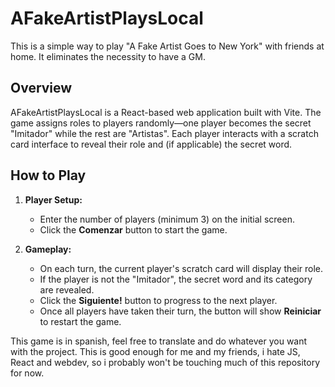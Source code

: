 # AFakeArtistPlaysLocal
 This is a simple way to play "A Fake Artist Goes to New York" with friends at home. It eliminates the necessity to have a GM.
 
 ## Overview 
 AFakeArtistPlaysLocal is a React-based web application built with Vite. The game assigns roles to players randomly—one player becomes the secret "Imitador" while the rest are "Artistas". Each player interacts with a scratch card interface to reveal their role and (if applicable) the secret word.

 ## How to Play
 
 1. **Player Setup:**  
    - Enter the number of players (minimum 3) on the initial screen.
    - Click the **Comenzar** button to start the game.
 
 2. **Gameplay:**  
    - On each turn, the current player's scratch card will display their role.
    - If the player is not the "Imitador", the secret word and its category are revealed.
    - Click the **Siguiente!** button to progress to the next player.  
    - Once all players have taken their turn, the button will show **Reiniciar** to restart the game.
 
 This game is in spanish, feel free to translate and do whatever you want with the project.
 This is good enough for me and my friends, i hate JS, React and webdev, so i probably won't be touching much of this repository for now.